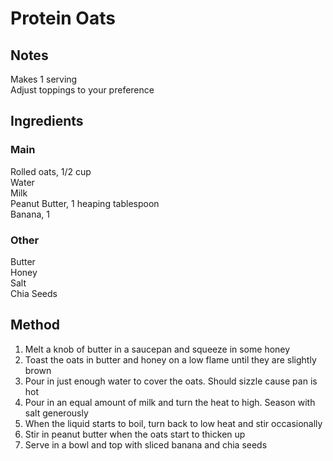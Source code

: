# Protein Oats

## Notes
Makes 1 serving  
Adjust toppings to your preference  

## Ingredients
### Main
Rolled oats,    1/2 cup  
Water  
Milk  
Peanut Butter,  1 heaping tablespoon  
Banana, 1  

### Other
Butter  
Honey  
Salt  
Chia Seeds  

## Method
1. Melt a knob of butter in a saucepan and squeeze in some honey  
2. Toast the oats in butter and honey on a low flame until they are slightly brown  
3. Pour in just enough water to cover the oats. Should sizzle cause pan is hot  
4. Pour in an equal amount of milk and turn the heat to high. Season with salt generously  
5. When the liquid starts to boil, turn back to low heat and stir occasionally  
6. Stir in peanut butter when the oats start to thicken up  
7. Serve in a bowl and top with sliced banana and chia seeds  